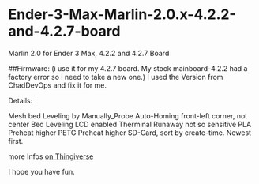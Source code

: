 # Ender-3-Max-Marlin-2.0.x-4.2.2-and-4.2.7-board
Marlin 2.0 for Ender 3 Max, 4.2.2 and 4.2.7 Board

##Firmware:
(i use it for my 4.2.7 board. My stock mainboard-4.2.2 had a factory error so i need to take a new one.) I used the Version from ChadDevOps and fix it for me.

Details:

Mesh bed Leveling by Manually_Probe
Auto-Homing front-left corner, not center
Bed Leveling LCD enabled
Therminal Runaway not so sensitive
PLA Preheat higher
PETG Preheat higher
SD-Card, sort by create-time. Newest first.

more Infos <a href="https://www.thingiverse.com/thing:4864254/files">on Thingiverse</a>

I hope you have fun.
